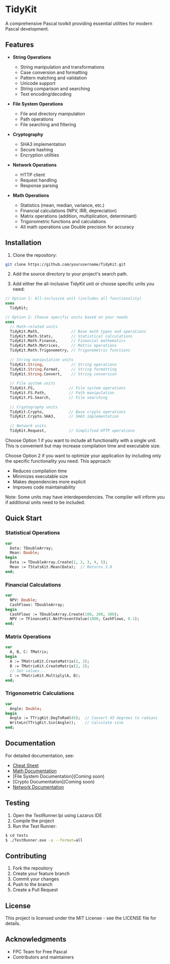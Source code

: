 # TidyKit

A comprehensive Pascal toolkit providing essential utilities for modern Pascal development.

## Features

- **String Operations**
  - String manipulation and transformations
  - Case conversion and formatting
  - Pattern matching and validation
  - Unicode support
  - String comparison and searching
  - Text encoding/decoding


- **File System Operations**
  - File and directory manipulation
  - Path operations
  - File searching and filtering

- **Cryptography**
  - SHA3 implementation
  - Secure hashing
  - Encryption utilities

- **Network Operations**
  - HTTP client
  - Request handling
  - Response parsing

- **Math Operations**
  - Statistics (mean, median, variance, etc.)
  - Financial calculations (NPV, IRR, depreciation)
  - Matrix operations (addition, multiplication, determinant)
  - Trigonometric functions and calculations
  - All math operations use Double precision for accuracy

## Installation

1. Clone the repository:
```bash
git clone https://github.com/yourusername/TidyKit.git
```

2. Add the source directory to your project's search path.

3. Add either the all-inclusive TidyKit unit or choose specific units you need:

```pascal
// Option 1: All-inclusive unit (includes all functionality)
uses
  TidyKit;

// Option 2: Choose specific units based on your needs
uses
  // Math-related units
  TidyKit.Math,              // Base math types and operations
  TidyKit.Math.Stats,        // Statistical calculations
  TidyKit.Math.Finance,      // Financial mathematics
  TidyKit.Math.Matrices,     // Matrix operations
  TidyKit.Math.Trigonometry, // Trigonometric functions
  
  // String manipulation units
  TidyKit.String,            // String operations
  TidyKit.String.Format,     // String formatting
  TidyKit.String.Convert,    // String conversion
  
  // File system units
  TidyKit.FS,               // File system operations
  TidyKit.FS.Path,          // Path manipulation
  TidyKit.FS.Search,        // File searching
  
  // Cryptography units
  TidyKit.Crypto,           // Base crypto operations
  TidyKit.Crypto.SHA3,      // SHA3 implementation
  
  // Network units
  TidyKit.Request,          // Simplified HTTP operations

```

Choose Option 1 if you want to include all functionality with a single unit. This is convenient but may increase compilation time and executable size.

Choose Option 2 if you want to optimize your application by including only the specific functionality you need. This approach:
- Reduces compilation time
- Minimizes executable size
- Makes dependencies more explicit
- Improves code maintainability

Note: Some units may have interdependencies. The compiler will inform you if additional units need to be included.

## Quick Start

### Statistical Operations
```pascal
var
  Data: TDoubleArray;
  Mean: Double;
begin
  Data := TDoubleArray.Create(1, 2, 3, 4, 5);
  Mean := TStatsKit.Mean(Data);  // Returns 3.0
end;
```

### Financial Calculations
```pascal
var
  NPV: Double;
  CashFlows: TDoubleArray;
begin
  CashFlows := TDoubleArray.Create(100, 200, 300);
  NPV := TFinanceKit.NetPresentValue(1000, CashFlows, 0.1);
end;
```

### Matrix Operations
```pascal
var
  A, B, C: TMatrix;
begin
  A := TMatrixKit.CreateMatrix(2, 2);
  B := TMatrixKit.CreateMatrix(2, 2);
  // Set values...
  C := TMatrixKit.Multiply(A, B);
end;
```

### Trigonometric Calculations
```pascal
var
  Angle: Double;
begin
  Angle := TTrigKit.DegToRad(45);  // Convert 45 degrees to radians
  WriteLn(TTrigKit.Sin(Angle));    // Calculate sine
end;
```

## Documentation

For detailed documentation, see:
- [Cheat Sheet](docs/cheat-sheet.md)
- [Math Documentation](docs/TidyKit.Math.md)
- [File System Documentation](Coming soon)
- [Crypto Documentation](Coming soon)
- [Network Documentation](docs/TidyKit.Request.md)

## Testing

1. Open the TestRunner.lpi using Lazarus IDE
2. Compile the project
3. Run the Test Runner:

```bash
$ cd tests
$ ./TestRunner.exe -a --format=all
```

## Contributing

1. Fork the repository
2. Create your feature branch
3. Commit your changes
4. Push to the branch
5. Create a Pull Request

## License

This project is licensed under the MIT License - see the LICENSE file for details.

## Acknowledgments

- FPC Team for Free Pascal
- Contributors and maintainers
